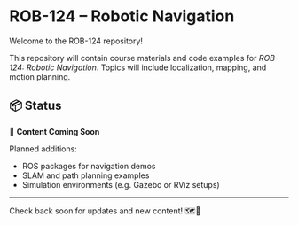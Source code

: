 # ROB-124 – Robotic Navigation

Welcome to the ROB-124 repository!

This repository will contain course materials and code examples for *ROB-124: Robotic Navigation*. Topics will include localization, mapping, and motion planning.

## 📦 Status

🚧 **Content Coming Soon**

Planned additions:

- ROS packages for navigation demos
- SLAM and path planning examples
- Simulation environments (e.g. Gazebo or RViz setups)

---

Check back soon for updates and new content! 🗺️🤖
